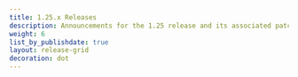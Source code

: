```yaml
---
title: 1.25.x Releases
description: Announcements for the 1.25 release and its associated patch releases.
weight: 6
list_by_publishdate: true
layout: release-grid
decoration: dot
---
```


